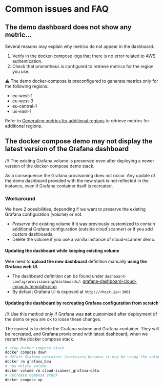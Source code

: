 # Common issues and FAQ

## The demo dashboard does not show any metric...

Several reasons may explain why metrics do not appear in the dashboard.

1. Verify in the docker-compose logs that there is no error related to AWS authentication.
2. Check that prometheus is configured to retrieve metrics for the region you use.

⚠ The demo docker-compose is preconfigured to generate metrics only for the following regions:
- eu-west-1
- eu-west-3
- eu-central-1
- us-east-1 

Refer to  [Generating metrics for additional regions](../how-to/set-up-dashboard.md#generating-metrics-for-additional-regions) to retrieve metrics for additional regions.

## The docker compose demo may not display the latest version of the Grafana dashboard

/!\ The existing Grafana volume is preserved even after deploying a newer version of the docker-compose demo stack.

As a consequence the Grafana provisioning does not occur. Any update of the demo dashboard provided with the new stack is not reflected in the instance, even if Grafana container itself is recreated.

### Workaround

We have 2 possibilities, depending if we want to preserve the existing Grafana configuration (volume) or not.

- *Preserve* the existing volume if it was previously customized to contain additional Grafana configuration (outside cloud scanner) or if you add custom dashboards.
- Delete the volume if you use a vanilla instance of cloud-scanner demo.

#### Updating the dashboard while keeping existing volume

Wee need to **upload the new dashboard** definition manually **using  the Grafana web UI.**
  
- The dashboard definition can be found under `dashboard-config/provisioning/dashboards/`: [grafana-dashboard-cloud-impacts.template.json](https://github.com/Boavizta/cloud-scanner/blob/main/dashboard-config/provisioning/dashboards/grafana-dashboard-cloud-impacts.template.json)
- By default Grafana UI is exposed at `http://<host-ip>:3001`

#### Updating the dashboard by recreating Grafana configuration from scratch

/!\ Use this method only if Grafana was **not** customized after deployment of the demo or you are ok to loose these changes.

The easiest is to delete the Grafana volume and Grafana container. They will be recreated, and Grafana provisioned with latest dashboard, when we restart the docker compose stack.

```sh
# stop docker compose stack
docker compose down
# delete Grafana container (necessary because it may be using the volume even if stopped)
docker rm grafana_boa
# now delete volume
docker volume rm cloud-scanner_grafana-data
# Recreate compose stack
docker compose up
```
